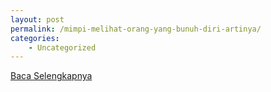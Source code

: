 ```yaml
---
layout: post
permalink: /mimpi-melihat-orang-yang-bunuh-diri-artinya/
categories:
    - Uncategorized
---
```


[Baca Selengkapnya](/09)